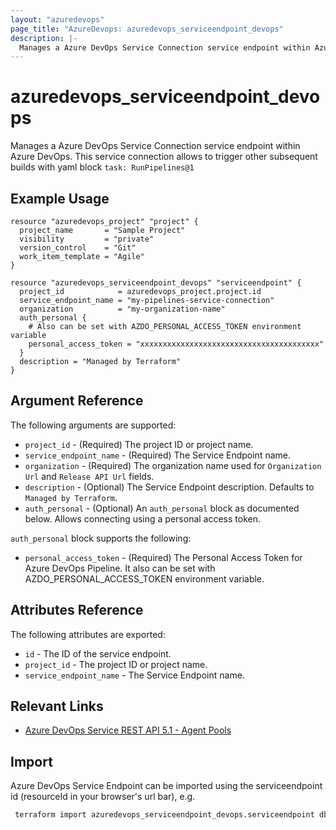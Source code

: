 ```yaml
---
layout: "azuredevops"
page_title: "AzureDevops: azuredevops_serviceendpoint_devops"
description: |-
  Manages a Azure DevOps Service Connection service endpoint within Azure DevOps project.
---
```


# azuredevops_serviceendpoint_devops

Manages a Azure DevOps Service Connection service endpoint within Azure DevOps. This service connection allows to trigger other subsequent builds with yaml block `task: RunPipelines@1`

## Example Usage

```hcl
resource "azuredevops_project" "project" {
  project_name       = "Sample Project"
  visibility         = "private"
  version_control    = "Git"
  work_item_template = "Agile"
}

resource "azuredevops_serviceendpoint_devops" "serviceendpoint" {
  project_id            = azuredevops_project.project.id
  service_endpoint_name = "my-pipelines-service-connection"
  organization          = "my-organization-name"
  auth_personal {
    # Also can be set with AZDO_PERSONAL_ACCESS_TOKEN environment variable
    personal_access_token = "xxxxxxxxxxxxxxxxxxxxxxxxxxxxxxxxxxxxxxxx"
  }
  description = "Managed by Terraform"
}
```

## Argument Reference

The following arguments are supported:

- `project_id` - (Required) The project ID or project name.
- `service_endpoint_name` - (Required) The Service Endpoint name.
- `organization` - (Required) The organization name used for `Organization Url` and `Release API Url` fields.
- `description` - (Optional) The Service Endpoint description. Defaults to `Managed by Terraform`.
- `auth_personal` - (Optional) An `auth_personal` block as documented below. Allows connecting using a personal access token.

`auth_personal` block supports the following:

- `personal_access_token` - (Required) The Personal Access Token for Azure DevOps Pipeline. It also can be set with AZDO_PERSONAL_ACCESS_TOKEN environment variable.

## Attributes Reference

The following attributes are exported:

- `id` - The ID of the service endpoint.
- `project_id` - The project ID or project name.
- `service_endpoint_name` - The Service Endpoint name.

## Relevant Links

- [Azure DevOps Service REST API 5.1 - Agent Pools](https://docs.microsoft.com/en-us/rest/api/azure/devops/serviceendpoint/endpoints?view=azure-devops-rest-5.1)

## Import

Azure DevOps Service Endpoint can be imported using the serviceendpoint id (resourceId in your browser's url bar), e.g.

```sh
 terraform import azuredevops_serviceendpoint_devops.serviceendpoint db0541e6-ae9f-474d-ab83-1f7913839080
```
